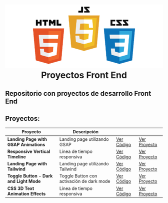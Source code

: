 <h1 align="center">
   <img src="./frontend.png">
   <br/>
    Proyectos Front End
   <br>
</h1>

## Repositorio con proyectos de desarrollo Front End

## Proyectos:

| Proyecto                                | Descripción                               |                                                                                                      |                                                                                              |
| --------------------------------------- | ----------------------------------------- | ---------------------------------------------------------------------------------------------------- | -------------------------------------------------------------------------------------------- |
| **Landing Page with GSAP Animations**   | Landing page utilizando GSAP              | [Ver Código](https://github.com/JFelixZuniga/Frontend-Projects/tree/gh-pages/Landing-Page-animation) | [Ver Proyecto](https://jfelixzuniga.github.io/Frontend-Projects/Landing-Page-animation/)     |
| **Responsive Vertical Timeline**        | Línea de tiempo responsiva                | [Ver Código](https://github.com/JFelixZuniga/Frontend-Projects/tree/gh-pages/Timeline)               | [Ver Proyecto](https://jfelixzuniga.github.io/Frontend-Projects/Timeline/)                   |
| **Landing Page with Tailwind**          | Landing page utilizando Tailwind          | [Ver Código](https://github.com/JFelixZuniga/Super-Mario-World)                                      | [Ver Proyecto](https://jfelixzuniga.github.io/Frontend-Projects/Super-Mario-World-Tailwind/) |
| **Toggle Button - Dark and Light Mode** | Toggle Button con activación de dark mode | [Ver Código](https://github.com/JFelixZuniga/Frontend-Projects/tree/gh-pages/ToggleButton-DarkMode)  | [Ver Proyecto](https://jfelixzuniga.github.io/Frontend-Projects/ToggleButton-DarkMode/)      |
| **CSS 3D Text Animation Effects**       | Línea de tiempo responsiva                | [Ver Código](https://github.com/JFelixZuniga/Frontend-Projects/tree/gh-pages/3D-Text-Animation)      | [Ver Proyecto](https://jfelixzuniga.github.io/Frontend-Projects/3D-Text-Animation//)         |
